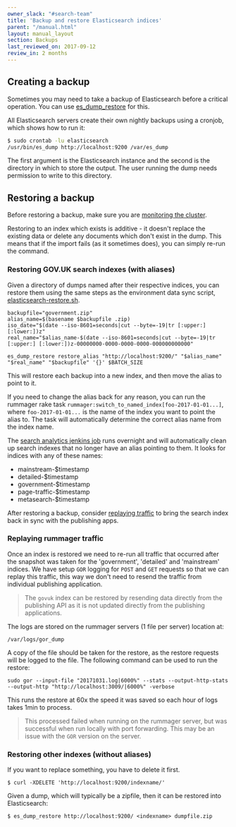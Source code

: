 ```yaml
---
owner_slack: "#search-team"
title: 'Backup and restore Elasticsearch indices'
parent: "/manual.html"
layout: manual_layout
section: Backups
last_reviewed_on: 2017-09-12
review_in: 2 months
---
```


## Creating a backup

Sometimes you may need to take a backup of Elasticsearch before a
critical operation. You can use [es_dump_restore](https://github.com/patientslikeme/es_dump_restore) for this.

All Elasticsearch servers create their own
nightly backups using a cronjob, which shows how to run it:

```bash
$ sudo crontab -lu elasticsearch
/usr/bin/es_dump http://localhost:9200 /var/es_dump
```

The first argument is the Elasticsearch instance and the second is the
directory in which to store the output. The user running the dump needs permission to write to this directory.

## Restoring a backup

Before restoring a backup, make sure you are [monitoring the cluster](/manual/alerts/elasticsearch-cluster-health.html).

Restoring to an index which exists is additive - it doesn't replace the
existing data or delete any documents which don't exist in the dump.
This means that if the import fails (as it sometimes does), you can simply re-run the command.

### Restoring GOV.UK search indexes (with aliases)

Given a directory of dumps named after their respective indices, you can restore them using the same steps as the environment data sync script, [elasticsearch-restore.sh](https://github.com/alphagov/env-sync-and-backup/blob/master/scripts/elasticsearch-restore.sh).

```
backupfile="government.zip"
alias_name=$(basename $backupfile .zip)
iso_date="$(date --iso-8601=seconds|cut --byte=-19|tr [:upper:] [:lower:])z"
real_name="$alias_name-$(date --iso-8601=seconds|cut --byte=-19|tr [:upper:] [:lower:])z-00000000-0000-0000-0000-000000000000"

es_dump_restore restore_alias "http://localhost:9200/" "$alias_name" "$real_name" "$backupfile" '{}' $BATCH_SIZE
```

This will restore each backup into a new index, and then move the alias to point to it.

If you need to change the alias back for any reason, you can run the rummager rake task `rummager:switch_to_named_index[foo-2017-01-01...]`, where `foo-2017-01-01...` is the name of the index you want to point the alias to. The task will automatically determine the correct alias name from the index name.

The [search analytics jenkins job](https://deploy.publishing.service.gov.uk/job/search-fetch-analytics-data/) runs overnight and will automatically clean up search indexes that no longer have an alias pointing to them. It looks for indices with any of these names:

- mainstream-$timestamp
- detailed-$timestamp
- government-$timestamp
- page-traffic-$timestamp
- metasearch-$timestamp

After restoring a backup, consider [replaying traffic](/manual/rummager-traffic-replay.html)
to bring the search index back in sync with the publishing apps.

### Replaying rummager traffic

Once an index is restored we need to re-run all traffic that occurred after the snapshot was taken for the 'government', 'detailed' and
'mainstream' indices. We have setup `GOR` logging for `POST` and `GET` requests so that we can replay this traffic, this way we don't need
to resend the traffic from individual publishing application.

> The `govuk` index can be restored by resending data directly from the publishing API as it is not updated directly from the publishing applications.

The logs are stored on the rummager servers (1 file per server) location at:

```
/var/logs/gor_dump
```

A copy of the file should be taken for the restore, as the restore requests will be logged to the file. The following command can be used to run the restore:

```
sudo gor --input-file "20171031.log|6000%" --stats --output-http-stats --output-http "http://localhost:3009/|6000%" -verbose
```

This runs the restore at 60x the speed it was saved so each hour of logs takes 1min to process.

> This processed failed when running on the rummager server, but was successful when run locally with port forwarding.
> This may be an issue with the `GOR` version on the server.

### Restoring other indexes (without aliases)

If you want to replace something, you have to delete it first.

```
$ curl -XDELETE 'http://localhost:9200/indexname/'
```

Given a dump, which will typically be a zipfile, then it can be restored
into Elasticsearch:

```
$ es_dump_restore http://localhost:9200/ <indexname> dumpfile.zip
```
